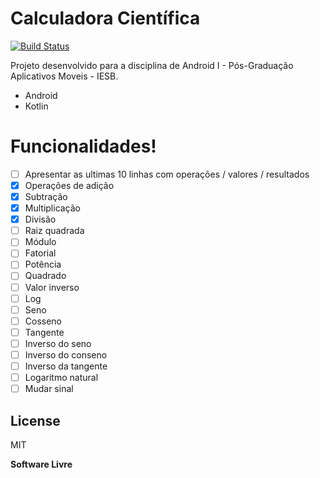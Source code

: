 # Calculadora Científica



[![Build Status](https://travis-ci.org/joemccann/dillinger.svg?branch=master)](https://travis-ci.org/joemccann/dillinger)

Projeto desenvolvido para a disciplina de Android I - Pós-Graduação Aplicativos Moveis - IESB.

  - Android
  - Kotlin


# Funcionalidades!

* [ ] Apresentar as ultimas 10 linhas com operações / valores / resultados
* [X] Operações de adição
* [X] Subtração
* [X] Multiplicação
* [X] Divisão
* [ ] Raiz quadrada
* [ ] Módulo
* [ ] Fatorial
* [ ] Potência
* [ ] Quadrado
* [ ] Valor inverso
* [ ] Log
* [ ] Seno
* [ ] Cosseno
* [ ] Tangente
* [ ] Inverso do seno
* [ ] Inverso do conseno
* [ ] Inverso da tangente
* [ ] Logaritmo natural
* [ ] Mudar sinal

License
----

MIT

**Software Livre**


